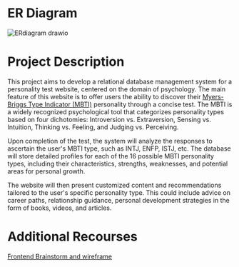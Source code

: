 # ER Diagram 

![ERdiagram drawio](https://media.github.students.cs.ubc.ca/user/17254/files/3ac45d08-b701-4abf-bf42-a21f1e6b43bb)


# Project Description
This project aims to develop a relational database management system for a personality test website, centered on the domain of psychology. The main feature of this website is to offer users the ability to discover their [Myers-Briggs Type Indicator (MBTI)](https://en.wikipedia.org/wiki/Myers%E2%80%93Briggs_Type_Indicator) personality through a concise test. The MBTI is a widely recognized psychological tool that categorizes personality types based on four dichotomies: Introversion vs. Extraversion, Sensing vs. Intuition, Thinking vs. Feeling, and Judging vs. Perceiving.

Upon completion of the test, the system will analyze the responses to ascertain the user's MBTI type, such as INTJ, ENFP, ISTJ, etc. The database will store detailed profiles for each of the 16 possible MBTI personality types, including their characteristics, strengths, weaknesses, and potential areas for personal growth.

The website will then present customized content and recommendations tailored to the user's specific personality type. This could include advice on career paths, relationship guidance, personal development strategies in the form of books, videos, and articles.


# Additional Recourses
[Frontend Brainstorm and wireframe](https://graceful-moment-292818.framer.app/)

